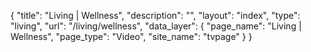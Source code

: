 {
    "title": "Living | Wellness",
    "description": "",
    "layout": "index",
    "type": "living",
    "url": "\/living\/wellness",
    "data_layer": {
        "page_name": "Living | Wellness",
        "page_type": "Video",
        "site_name": "tvpage"
    }
}